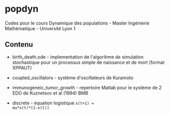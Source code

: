 # popdyn
Codes pour le cours Dynamique des populations - Master Ingénierie Mathématique - Université Lyon 1

## Contenu

* birth_death.ode - implementation de l'algorihme de simulation stochastique pour un processus simple de naissance et de mort (format XPPAUT)

* coupled_oscillators - système d'oscillateurs de Kuramoto

* immunogeneic_tumor_growth - repertoire Matlab pour le système de 2 EDO de Kuznetsov et al (1994) BMB

* discrete - équation logistique <code>x(t+1) = mu\*x(t)\*[1-x(t)]</code>


